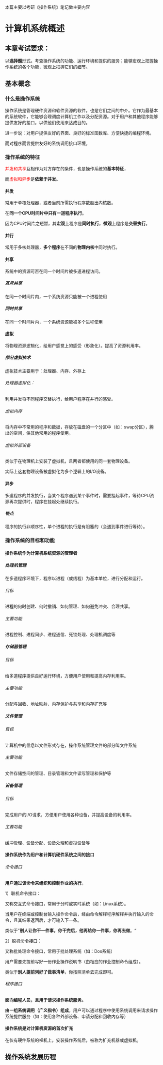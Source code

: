 本篇主要以考研《操作系统》笔记做主要内容

# 计算机系统概述

## 本章考试要求：

以**选择题**形式。考查操作系统的功能、运行环境和提供的服务；能够宏观上把握操作系统的各个功能，微观上把握它们的细节。

## 基本概念

### 什么是操作系统

操作系统是管理硬件资源和软件资源的软件，也是它们之间的中介。它作为最基本的系统软件，它能够合理调度计算机工作以及分配资源。对于用户和其他程序能够提供友好的接口，以供他们使用来达成目的。

进一步说：对用户提供友好的界面、良好的标准函数库、方便快捷的编程环境。

而对程序而言提供友好的系统调用接口环境。

### 操作系统的特征

<font color=red>并发和共享</font>互相作为对方存在的条件，也是操作系统的**基本特征**，

而<font color=red>虚拟和异步</font>是**依赖于并发**。

#### 并发

常用于单核处理器，或者当前所需执行程序数超出内核数。

在**同一个CPU时间片中只有一道程序执行**。

因为CPU时间片之短暂，其**宏观**上程序是**同时执行**，**微观**上程序是**交替执行**。

#### 并行

常用于多核处理器，**多个程序**在不同的**物理内核**中同时执行。

#### 共享

系统中的资源可否在同一个时间片被多道进程访问。

##### 互斥共享

在同一个时间片内，一个系统资源只能被一个进程使用

##### 同时共享

在同一个时间片内，一个系统资源能被多个进程使用

#### 虚拟

将物理资源逻辑化，给用户感觉上的感受（形象化）。提高了资源利用率。

##### 部分虚拟技术

虚拟技术主要用于：处理器、内存、外存上

###### 处理器虚拟化：

利用并发将不同程序交替执行，给用户程序在并行的感受。

###### 虚拟内存

将内存中不常用的程序和数据，存放在磁盘的一个分区中（如：swap分区），腾出的空间，供其他常用的程序使用。

###### 虚拟外部设备

类似于在物理机上安装了虚拟机，且两者都使用的同一套物理设备。

实际上这套物理设备被虚拟化为多个逻辑上的I/O设备。

#### 异步

多道程序的并发执行，当某个程序遇到某个事件时，需要挂起事件，等待CPU资源再次提供时，程序在挂起处继续执行。

##### 特点

程序的执行非顺序性，单个进程的执行是有阻塞的（会遇到事件进行等待）。

### 操作系统的目标和功能

#### 操作系统作为计算机系统资源的管理者

##### 处理机管理

在多道程序环境下，程序以进程（或线程）为基本单位，进行分配和运行。

###### 目标

进程的何时创建、何时撤销、如何管理、如何避免冲突、合理共享。

###### 主要功能

进程控制、进程同步、进程通信、死锁处理、处理机调度等

##### 存储器管理

###### 目标

给多道程序提供良好运行环境，方便用户使用和提高内存利用率。

###### 主要功能

分配与回收、地址映射、内存保护与共享和内存扩充等

##### 文件管理

###### 目标

计算机中的信息以文件形式存在，操作系统管理文件的部分叫文件系统

###### 主要功能

文件存储空间的管理、目录管理和文件读写管理和保护等

##### 设备管理

###### 目标

完成用户的I/O请求，方便用户使用各种设备，并提高设备的利用率。

###### 主要功能

缓冲管理、设备分配、设备处理和虚拟设备等

#### 操作系统作为用户和计算机硬件系统之间的接口

###### 命令接口

**用户通过该命令来组织和控制作业的执行**。

1）联机命令接口：

又称交互式命令接口，常用于分时或实时系统（如：Linux系统）。

当用户在终端或控制台输入操作命令后，经由命令解释程序解释并执行输入的命令，且其结果返回后，才可输入下一条。

类似于”**别人让你干一件事，你干完后，他再给你一件事，你再去做**。“

2）脱机命令接口：

又称批处理命令接口，常用于批处理系统（如：Dos系统）

用户需要先提前写好一份作业操作说明书（由相应的作业控制命令组成）。

类似于**别人提前列好了做事清单**，你按照清单去完成即可。

###### 程序接口

**面向编程人员，且用于请求操作系统服务。**

**由一组系统调用（广义指令）组成**。用户可以通过程序中使用系统调用来请求操作系统提供服务（如：使用各种外部设备、申请分配和回收内存等）

#### 操作系统是对计算机资源的首次扩充

在仅有硬件系统的裸机上，安装操作系统后，被称为扩充机器或虚拟机。



## 操作系统发展历程

 
